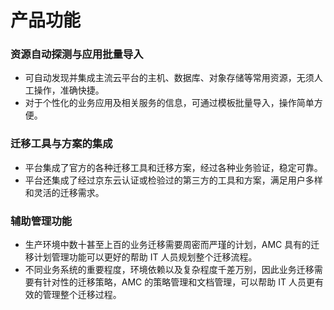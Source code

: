 # 产品功能

### 资源自动探测与应用批量导入
- 可自动发现并集成主流云平台的主机、数据库、对象存储等常用资源，无须人工操作，准确快捷。
- 对于个性化的业务应用及相关服务的信息，可通过模板批量导入，操作简单方便。

### 迁移工具与方案的集成
- 平台集成了官方的各种迁移工具和迁移方案，经过各种业务验证，稳定可靠。
- 平台还集成了经过京东云认证或检验过的第三方的工具和方案，满足用户多样和灵活的迁移需求。

### 辅助管理功能
- 生产环境中数十甚至上百的业务迁移需要周密而严瑾的计划，AMC 具有的迁移计划管理功能可以更好的帮助 IT 人员规划整个迁移流程。 
- 不同业务系统的重要程度，环境依赖以及复杂程度千差万别，因此业务迁移需要有针对性的迁移策略，AMC 的策略管理和文档管理，可以帮助 IT 人员更有效的管理整个迁移过程。
